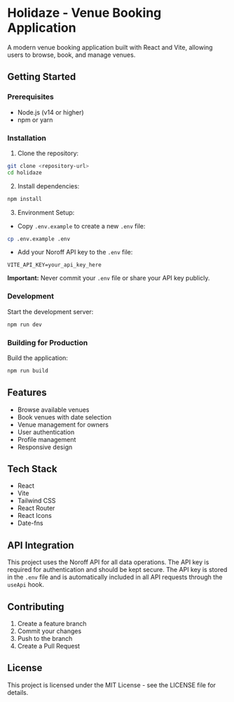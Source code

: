 # Holidaze - Venue Booking Application

A modern venue booking application built with React and Vite, allowing users to browse, book, and manage venues.

## Getting Started

### Prerequisites

- Node.js (v14 or higher)
- npm or yarn

### Installation

1. Clone the repository:

```bash
git clone <repository-url>
cd holidaze
```

2. Install dependencies:

```bash
npm install
```

3. Environment Setup:

- Copy `.env.example` to create a new `.env` file:

```bash
cp .env.example .env
```

- Add your Noroff API key to the `.env` file:

```
VITE_API_KEY=your_api_key_here
```

**Important:** Never commit your `.env` file or share your API key publicly.

### Development

Start the development server:

```bash
npm run dev
```

### Building for Production

Build the application:

```bash
npm run build
```

## Features

- Browse available venues
- Book venues with date selection
- Venue management for owners
- User authentication
- Profile management
- Responsive design

## Tech Stack

- React
- Vite
- Tailwind CSS
- React Router
- React Icons
- Date-fns

## API Integration

This project uses the Noroff API for all data operations. The API key is required for authentication and should be kept secure. The API key is stored in the `.env` file and is automatically included in all API requests through the `useApi` hook.

## Contributing

1. Create a feature branch
2. Commit your changes
3. Push to the branch
4. Create a Pull Request

## License

This project is licensed under the MIT License - see the LICENSE file for details.
